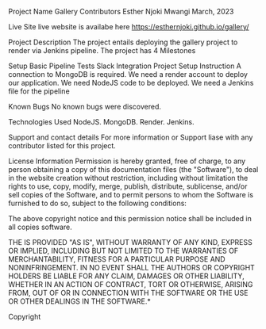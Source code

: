 Project Name
Gallery
Contributors
Esther Njoki Mwangi
March, 2023

Live Site
live website is availabe here https://esthernjoki.github.io/gallery/

Project Description
The project entails deploying the gallery project to render via Jenkins pipeline. The project has 4 Milestones

Setup
Basic Pipeline
Tests
Slack Integration
Project Setup Instruction
A connection to MongoDB is required. We need a render account to deploy our application. We need NodeJS code to be deployed. We need a Jenkins file for the pipeline

Known Bugs
No known bugs were discovered.

Technologies Used
NodeJS. MongoDB. Render. Jenkins.

Support and contact details
For more information or Support liase with any contributor listed for this project.

License Information
Permission is hereby granted, free of charge, to any person obtaining a copy of this documentation files (the "Software"), to deal in the website creation without restriction, including without limitation the rights to use, copy, modify, merge, publish, distribute, sublicense, and/or sell copies of the Software, and to permit persons to whom the Software is furnished to do so, subject to the following conditions:

The above copyright notice and this permission notice shall be included in all copies software.

THE IS PROVIDED "AS IS", WITHOUT WARRANTY OF ANY KIND, EXPRESS OR IMPLIED, INCLUDING BUT NOT LIMITED TO THE WARRANTIES OF MERCHANTABILITY, FITNESS FOR A PARTICULAR PURPOSE AND NONINFRINGEMENT. IN NO EVENT SHALL THE AUTHORS OR COPYRIGHT HOLDERS BE LIABLE FOR ANY CLAIM, DAMAGES OR OTHER LIABILITY, WHETHER IN AN ACTION OF CONTRACT, TORT OR OTHERWISE, ARISING FROM, OUT OF OR IN CONNECTION WITH THE SOFTWARE OR THE USE OR OTHER DEALINGS IN THE SOFTWARE.*

Copyright
